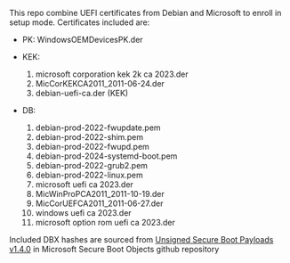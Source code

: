 This repo combine UEFI certificates from Debian and Microsoft to enroll in setup mode.
Certificates included are:

- PK: WindowsOEMDevicesPK.der
- KEK:
  1. microsoft corporation kek 2k ca 2023.der
  2. MicCorKEKCA2011_2011-06-24.der
  3. debian-uefi-ca.der (KEK)

- DB:
  1. debian-prod-2022-fwupdate.pem
  2. debian-prod-2022-shim.pem
  3. debian-prod-2022-fwupd.pem
  4. debian-prod-2024-systemd-boot.pem
  5. debian-prod-2022-grub2.pem
  6. debian-prod-2022-linux.pem
  7. microsoft uefi ca 2023.der
  8. MicWinProPCA2011_2011-10-19.der
  9. MicCorUEFCA2011_2011-06-27.der
  10. windows uefi ca 2023.der
  11. microsoft option rom uefi ca 2023.der


Included DBX hashes are sourced from [Unsigned Secure Boot Payloads v1.4.0](https://github.com/microsoft/secureboot_objects/releases/tag/v1.4.0) in Microsoft Secure Boot Objects github repository
